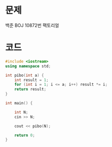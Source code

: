 # 문제
백준 BOJ 10872번 팩토리얼

# 코드
```cpp
#include <iostream>
using namespace std;

int pibo(int a) {
	int result = 1;
	for (int i = 1; i <= a; i++) result *= i;
	return result;
}

int main() {

	int N;
	cin >> N;

	cout << pibo(N);

	return 0;
}
```

